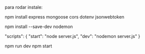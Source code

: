 para rodar instale: 

npm install express mongoose cors dotenv jsonwebtoken

npm install --save-dev nodemon

"scripts": {
  "start": "node server.js",
  "dev": "nodemon server.js"
}

npm run dev
npm start
